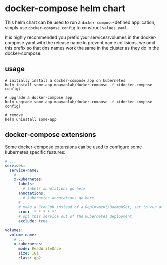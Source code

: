 # docker-compose helm chart

This helm chart can be used to run a `docker-compose`-defined application, simply use `docker-compose config` to construct `values.yaml`.

It is highly recommended you prefix your services/volumes in the docker-compose.yaml with the release name to prevent name collisions, we omit this prefix so that dns names work the same in the cluster as they do in the docker-compose.

## usage
```
# initially install a docker-compose app on kubernetes
helm install some-app maayanlab/docker-compose -f <(docker-compose config)

# upgrade a docker-compose app
helm upgrade some-app maayanlab/docker-compose -f <(docker-compose config)

# remove
helm uninstall some-app
```

## docker-compose extensions
Some docker-compose extensions can be used to configure some kubernetes specific features:

```yaml
# ...
services:
  service-name:
    # ...
    x-kubernetes:
      labels:
        # labels annotations go here
      annotations:
        # kubernetes annotations go here
      # ...
      # make a CronJob instead of a Deployment/DaemonSet, set to run at the specified interval
      cron: '* * * * *'
      # opt this service out of the kubernetes deployment
      exclude: true

volumes:
  volume-name:
    # ...
    x-kubernetes:
      mode: ReadWriteOnce
      size: 1Gi
      class: gp2
```

